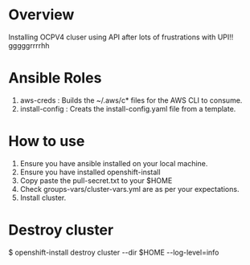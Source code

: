 Overview
==========
Installing OCPV4 cluser using API after lots of frustrations with UPI!! gggggrrrrhh

Ansible Roles
===============
1) aws-creds       : Builds the ~/.aws/c* files for the AWS CLI to consume.
2) install-config  : Creats the install-config.yaml file from a template.


How to use
===========

1. Ensure you have ansible installed on your local machine.
2. Ensure you have installed openshift-install 
3. Copy paste the pull-secret.txt to your $HOME
4. Check groups-vars/cluster-vars.yml are as per your expectations.
5. Install cluster.

Destroy cluster
===============
$ openshift-install destroy cluster --dir $HOME --log-level=info